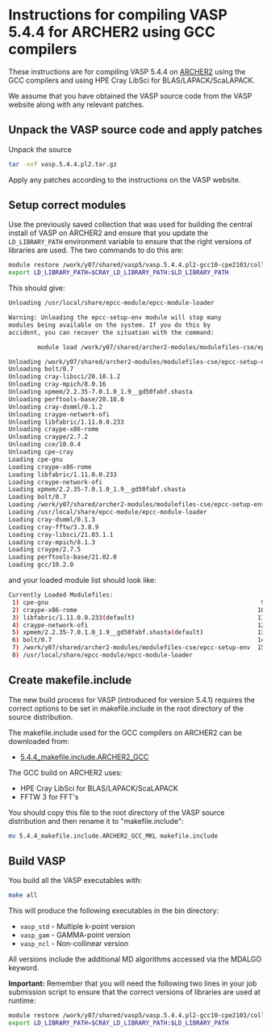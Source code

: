 Instructions for compiling VASP 5.4.4 for ARCHER2 using GCC compilers
====================================================================

These instructions are for compiling VASP 5.4.4 on [ARCHER2](https://www.archer2.ac.uk)
using the GCC compilers and using HPE Cray LibSci for BLAS/LAPACK/ScaLAPACK.

We assume that you have obtained the VASP source code from the VASP website along
with any relevant patches.

Unpack the VASP source code and apply patches
---------------------------------------------

Unpack the source

```bash
tar -xvf vasp.5.4.4.pl2.tar.gz
```

Apply any patches according to the instructions on the VASP website.

Setup correct modules
---------------------

Use the previously saved collection that was used for building the central
install of VASP on ARCHER2 and ensure that you update the `LD_LIBRARY_PATH`
environment variable to ensure that the right versions of libraries are used.
The two commands to do this are:

```bash
module restore /work/y07/shared/vasp5/vasp.5.4.4.pl2-gcc10-cpe2103/collection/vasp544-gcc10-cpe2103
export LD_LIBRARY_PATH=$CRAY_LD_LIBRARY_PATH:$LD_LIBRARY_PATH
```

This should give:

```bash
Unloading /usr/local/share/epcc-module/epcc-module-loader

Warning: Unloading the epcc-setup-env module will stop many
modules being available on the system. If you do this by
accident, you can recover the situation with the command:

        module load /work/y07/shared/archer2-modules/modulefiles-cse/epcc-setup-env

Unloading /work/y07/shared/archer2-modules/modulefiles-cse/epcc-setup-env
Unloading bolt/0.7
Unloading cray-libsci/20.10.1.2
Unloading cray-mpich/8.0.16
Unloading xpmem/2.2.35-7.0.1.0_1.9__gd50fabf.shasta
Unloading perftools-base/20.10.0
Unloading cray-dsmml/0.1.2
Unloading craype-network-ofi
Unloading libfabric/1.11.0.0.233
Unloading craype-x86-rome
Unloading craype/2.7.2
Unloading cce/10.0.4
Unloading cpe-cray
Loading cpe-gnu
Loading craype-x86-rome
Loading libfabric/1.11.0.0.233
Loading craype-network-ofi
Loading xpmem/2.2.35-7.0.1.0_1.9__gd50fabf.shasta
Loading bolt/0.7
Loading /work/y07/shared/archer2-modules/modulefiles-cse/epcc-setup-env
Loading /usr/local/share/epcc-module/epcc-module-loader
Loading cray-dsmml/0.1.3
Loading cray-fftw/3.3.8.9
Loading cray-libsci/21.03.1.1
Loading cray-mpich/8.1.3
Loading craype/2.7.5
Loading perftools-base/21.02.0
Loading gcc/10.2.0
```

and your loaded module list should look like:

```bash
Currently Loaded Modulefiles:
 1) cpe-gnu                                                           9) cray-dsmml/0.1.3        
 2) craype-x86-rome                                                  10) cray-fftw/3.3.8.9       
 3) libfabric/1.11.0.0.233(default)                                  11) cray-libsci/21.03.1.1   
 4) craype-network-ofi                                               12) cray-mpich/8.1.3        
 5) xpmem/2.2.35-7.0.1.0_1.9__gd50fabf.shasta(default)               13) craype/2.7.5            
 6) bolt/0.7                                                         14) perftools-base/21.02.0  
 7) /work/y07/shared/archer2-modules/modulefiles-cse/epcc-setup-env  15) gcc/10.2.0              
 8) /usr/local/share/epcc-module/epcc-module-loader     
```

Create makefile.include
-----------------------

The new build process for VASP (introduced for version 5.4.1) requires the
correct options to be set in makefile.include in the root directory of the
source distribution.

The makefile.include used for the GCC compilers on ARCHER2 can be downloaded from:

* [5.4.4_makefile.include.ARCHER2_GCC](5.4.4_makefile.include.ARCHER2_GCC)

The GCC build on ARCHER2 uses:

* HPE Cray LibSci for BLAS/LAPACK/ScaLAPACK
* FFTW 3 for FFT's

You should copy this file to the root directory of the VASP source distribution
and then rename it to "makefile.include":

```bash
mv 5.4.4_makefile.include.ARCHER2_GCC_MKL makefile.include
```

Build VASP
----------

You build all the VASP executables with:

```bash
make all
```

This will produce the following executables in the bin directory:

* `vasp_std` - Multiple k-point version
* `vasp_gam` - GAMMA-point version
* `vasp_ncl` - Non-collinear version

All versions include the additional MD algorithms accessed via the MDALGO keyword.

**Important:** Remember that you will need the following two lines in your job submission
script to ensure that the correct versions of libraries are used at runtime:

```bash
module restore /work/y07/shared/vasp5/vasp.5.4.4.pl2-gcc10-cpe2103/collection/vasp544-gcc10-cpe2103
export LD_LIBRARY_PATH=$CRAY_LD_LIBRARY_PATH:$LD_LIBRARY_PATH
```

